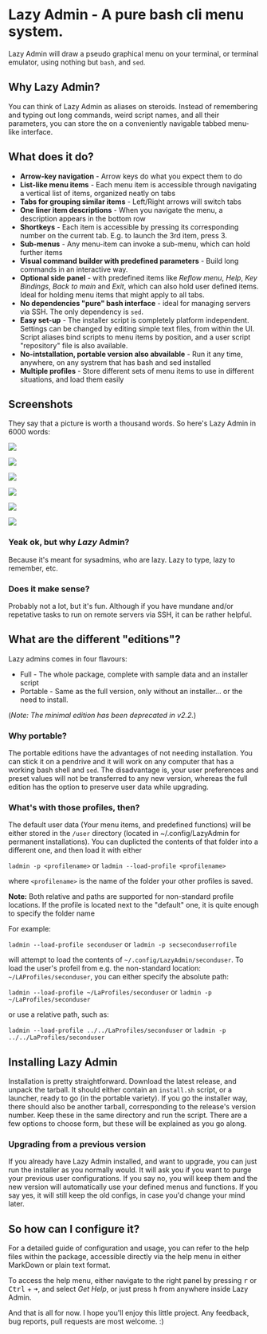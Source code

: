 # Lazy Admin - A pure bash cli menu system.

Lazy Admin will draw a pseudo graphical menu on your terminal, or terminal emulator, using nothing but `bash`, and `sed`.


## Why Lazy Admin?

You can think of Lazy Admin as aliases on steroids. Instead of remembering  and typing out long commands, weird script names, and all their parameters, you can store the on a conveniently navigable tabbed menu-like interface.


## What does it do?

- **Arrow-key navigation** - Arrow keys do what you expect them to do
- **List-like menu items** - Each menu item is accessible through navigating a vertical list of items, organized neatly on tabs
- **Tabs for grouping similar items** - Left/Right arrows will switch tabs
- **One liner item descriptions** - When you navigate the menu, a description appears in the bottom row
- **Shortkeys** - Each item is accessible by pressing its corresponding number on the current tab. E.g. to launch the 3rd item, press 3.
- **Sub-menus** - Any menu-item can invoke a sub-menu, which can hold further items
- **Visual command builder with predefined parameters** - Build long commands in an interactive way.
- **Optional side panel** - with predefined items like *Reflow menu*, *Help*, *Key Bindings*, *Back to main* and *Exit*, which can also hold user defined items. Ideal for holding menu items that might apply to all tabs.
- **No dependencies "pure" bash interface** - ideal for managing servers via SSH. The only dependency is `sed`.
- **Easy set-up** - The installer script is completely platform independent. Settings can be changed by editing simple text files, from within the UI. Script aliases bind scripts to menu items by position, and a user script "repository" file is also available.
- **No-intstallation, portable version also abvailable** - Run it any time, anywhere, on any systrem that has bash and sed installed
- **Multiple profiles** - Store different sets of menu items to use in different situations, and load them easily


## Screenshots

They say that a picture is worth a thousand words. So here's Lazy Admin in 6000 words:

![](/media/lazy-admin-1.png)

![](/media/lazy-admin-2.png)

![](/media/lazy-admin-3.png)

![](/media/lazy-admin-4.png)

![](/media/lazy-admin-5.png)

![](/media/lazy-admin-6.png)


### Yeak ok, but why *Lazy* Admin?

Because it's meant for sysadmins, who are lazy. Lazy to type, lazy to remember, etc.


### Does it make sense?

Probably not a lot, but it's fun. Although if you have mundane and/or repetative tasks to run on remote servers via SSH, it can be rather helpful.


## What are the different "editions"?

Lazy admins comes in four flavours:

- Full - The whole package, complete with sample data and an installer script
- Portable - Same as the full version, only without an installer... or the need to install.

(*Note: The minimal edition has been deprecated in v2.2.*)


### Why portable?

The portable editions have the advantages of not needing installation. You can stick it on a pendrive and it will work on any computer that has a working bash shell and `sed`. The disadvantage is, your user preferences and preset values will not be transferred to any new version, whereas the full edition has the option to preserve user data while upgrading.

### What's with those profiles, then?

The default user data (Your menu items, and predefined functions) will be either stored in the `/user` directory (located in ~/.config/LazyAdmin for permanent installations). You can duplicted the contents of that folder into a different one, and then load it with either 

`ladmin -p <profilename>` or `ladmin --load-profile <profilename>` 

where `<profilename>` is the name of the folder your other profiles is saved. 

**Note:** Both relative and paths are supported for non-standard profile locations. If the profile is located next to the "default" one, it is quite enough to specify the folder name

For example: 

`ladmin --load-profile seconduser` or `ladmin -p secseconduserrofile` 

will attempt to load the contents of `~/.config/LazyAdmin/seconduser`. To load the user's profeil from e.g. the non-standard location: `~/LAProfiles/seconduser`, you can either specify the absolute path:

`ladmin --load-profile ~/LaProfiles/seconduser` or `ladmin -p ~/LaProfiles/seconduser`

or use a relative path, such as:

`ladmin --load-profile ../../LaProfiles/seconduser` or `ladmin -p ../../LaProfiles/seconduser`




## Installing Lazy Admin

Installation is pretty straightforward. Download the latest release, and unpack the tarball. It should either contain an `install.sh` script, or a launcher, ready to go (in the portable variety). If you go the installer way, there should also be another tarball, corresponding to the release's version number. Keep these in the same directory and run the script. There are a few options to choose form, but these will be explained as you go along.


### Upgrading from a previous version

If you already have Lazy Admin installed, and want to upgrade, you can just run the installer as you normally would. It will ask you if you want to purge your previous user configurations. If you say no, you will keep them and the new version will automatically use your defined menus and functions. If you say yes, it will still keep the old configs, in case you'd change your mind later.


## So how can I configure it?

For a detailed guide of configuration and usage, you can refer to the help files within the package, accessible directly via the help menu in either MarkDown or plain text format. 

To access the help menu, either navigate to the right panel by pressing <kbd>r</kbd> or <kbd>Ctrl</kbd> + <kbd>➜</kbd>, and select *Get Help*, or just press <kbd>h</kbd> from anywhere inside Lazy Admin.


And that is all for now. I hope you'll enjoy this little project. Any feedback, bug reports, pull requests are most welcome. :)
